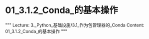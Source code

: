 # 01_3.1.2_Conda_的基本操作

"""
Lecture: 3._Python_基础设施/3.1_作为包管理器的_Conda
Content: 01_3.1.2_Conda_的基本操作
"""


